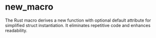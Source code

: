# new_macro
The Rust macro derives a new function with optional default attribute for simplified struct instantiation. It eliminates repetitive code and enhances readability.
